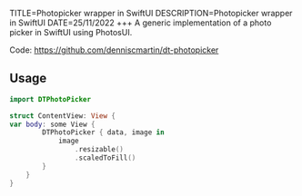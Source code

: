 TITLE=Photopicker wrapper in SwiftUI
DESCRIPTION=Photopicker wrapper in SwiftUI
DATE=25/11/2022
+++
A generic implementation of a photo picker in SwiftUI using PhotosUI.

Code: <https://github.com/denniscmartin/dt-photopicker>

## Usage

```swift
import DTPhotoPicker

struct ContentView: View {
var body: some View {
        DTPhotoPicker { data, image in
            image
                .resizable()
                .scaledToFill()
        }
    }
}
```